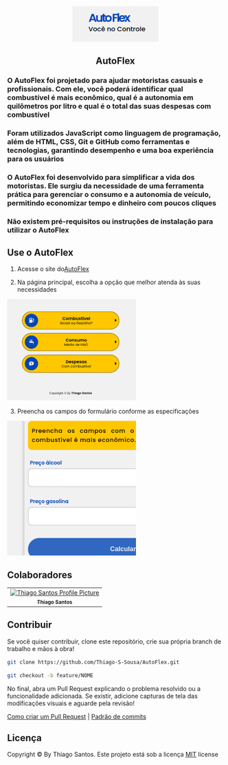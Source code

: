 <p align="center">
    <img src=".github/homeAutoFlex.png" width="200px">
</p>

<h2 align="center">
    AutoFlex
</h2>

### O AutoFlex foi projetado para ajudar motoristas casuais e profissionais. Com ele, você poderá identificar qual combustível é mais econômico, qual é a autonomia em quilômetros por litro e qual é o total das suas despesas com combustível

### Foram utilizados JavaScript como linguagem de programação, além de HTML, CSS, Git e GitHub como ferramentas e tecnologias, garantindo desempenho e uma boa experiência para os usuários

### O AutoFlex foi desenvolvido para simplificar a vida dos motoristas. Ele surgiu da necessidade de uma ferramenta prática para gerenciar o consumo e a autonomia de veículo, permitindo economizar tempo e dinheiro com poucos cliques

### Não existem pré-requisitos ou instruções de instalação para utilizar o AutoFlex

## Use o AutoFlex

1. Acesse o site do[AutoFlex](https://thiago-s-sousa.github.io/AutoFlex/)

2. Na página principal, escolha a opção que melhor atenda às suas necessidades

<img src=".github/homePage.png" width="300px" heigth="300px">

3. Preencha os campos do formulário conforme as especificações

<img src=".github/formulario.png" width="300px" heigth="300px">

## Colaboradores

<table>
  <tr>
    <td align="center">
      <a href="#">
        <img src="https://avatars.githubusercontent.com/u/128821560?v=4" width="100px;" alt="Thiago Santos Profile Picture"/><br>
        <sub>
          <b>Thiago Santos</b>
        </sub>
      </a>
    </td>
  </tr>
</table>

## Contribuir

Se você quiser contribuir, clone este repositório, crie sua própria branch de trabalho e mãos à obra!

```bash
git clone https://github.com/Thiago-S-Sousa/AutoFlex.git
```

```bash
git checkout -b feature/NOME
```

No final, abra um Pull Request explicando o problema resolvido ou a funcionalidade adicionada. Se existir, adicione capturas de tela das modificações visuais e aguarde pela revisão!

[Como criar um Pull Request](https://www.atlassian.com/br/git/tutorials/making-a-pull-request) |
[Padrão de commits](https://gist.github.com/joshbuchea/6f47e86d2510bce28f8e7f42ae84c716)

## Licença

Copyright © By Thiago Santos. Este projeto está sob a licença [MIT](./../LICENSE) license
